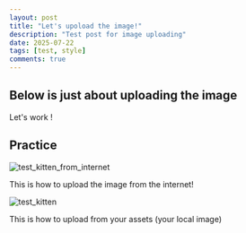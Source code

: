 ```yaml
---
layout: post
title: "Let's upoload the image!"
description: "Test post for image uploading"
date: 2025-07-22
tags: [test, style]
comments: true
---
```


Below is just about uploading the image
---
Let's work !


## Practice

![test_kitten_from_internet](https://i.etsystatic.com/45893541/r/il/545bc4/6453954482/il_1080xN.6453954482_q062.jpg)


This is how to upload the image from the internet!

![test_kitten](https://junhee-lee233.github.io/paper-jekyll-theme/assets/images/meo.jpg)

This is how to upload from your assets (your local image)

